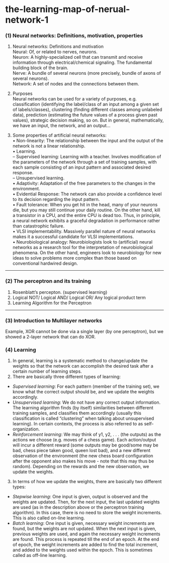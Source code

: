 # the-learning-map-of-nerual-network-1

### (1) Neural networks: Definitions, motivation, properties



1. Neural networks: Definitions and motivation
<br> Neural: Of, or related to nerves, neurons.
<br> Neuron: A highly-specialized cell that can transmit and receive information through electrical/chemical
signaling. The fundamental building block of the brain.
<br> Nerve: A bundle of several neurons (more precisely, bundle of axons of several neurons).
<br> Network: A set of nodes and the connections between them.

2. Purposes
<br> Neural networks can be used for a variety of purposes, e.g. classification (identifying the label/class of
an input among a given set of labels/classes), clustering (finding different classes among unlabeled data),
prediction (estimating the future values of a process given past values), strategic decision making, so on.
But in general, mathematically, we have an input, the network, and an output...

3. Some properties of artificial neural networks:
<br> • Non-linearity: The relationship between the input and the output of the network is not a linear
relationship.
<br> • Learning.
<br> – Supervised learning: Learning with a teacher. Involves modification of the parameters of the
network through a set of training samples, with each sample consisting of an input pattern and
associated desired response.
<br> – Unsupervised learning.
<br> • Adaptivity: Adaptation of the free parameters to the changes in the environment.
<br> • Evidential Response: The network can also provide a confidence level to its decision regarding the
input pattern.
<br> • Fault tolerance: When you get hit in the head, many of your neurons die, but you may still continue
your daily routine. On the other hand, kill a transistor in a CPU, and the entire CPU is dead too. Thus,
in principle, a neural network exhibits a graceful degradation in performance rather than catastrophic
failure.
<br> • VLSI implementability. Massively parallel nature of neural networks makes it a successful candidate
for VLSI implementations.
<br> • Neurobiological analogy: Neurobiologists look to (artificial) neural networks as a research tool for the
interpretation of neurobiological phenomena. On the other hand, engineers look to neurobiology for
new ideas to solve problems more complex than those based on conventional hardwired design.

_____

### (2) The perceptron and its training
1. Rosenblatt’s percepton. (supervised learning)
2. Logical NOT/ Logical AND/  Logical OR/ Any logical product term
3. Learning Algorithm for the Perceptron
******
### (3) Introduction to Multilayer networks
Example, XOR cannot be done via a single layer (by one perceptron), but we showed a 2-layer network that can do XOR.

### (4) Learning
1. In general, learning is a systematic method to change/update the weights so that the network can accomplish the desired task after a certain number of learning steps.
2. There are basically three different types of learning: 
* _Supervised learning_: For each pattern (member of the training set), we know what the correct output
should be, and we update the weights accordingly.
* _Unsupervised learning_: We do not have any correct output information. The learning algorithm finds
(by itself) similarities between different training samples, and classifies them accordingly (usually this
classification is called “clustering” when talking about unsupervised learning). In certain contexts, the
process is also referred to as self-organization.
* _Reinforcement learning_: We may think of y1, y2, . . . (the outputs) as the actions we choose (e.g. moves
of a chess game). Each action/output will incur a different reward (some outputs may be good/some
may be bad, chess piece taken good, queen lost bad), and a new different observation of the environment (the new chess board configuration after the opponent also makes his move - note that this may thus
be random). Depending on the rewards and the new observation, we update the weights.
3. In terms of how we update the weights, there are basically two different types:
* _Stepwise learning_: One input is given, output is observed and the weights are updated. Then, for the
next input, the last updated weights are used (as in the description above or the perceptron training
algorithm). In this case, there is no need to store the weight increments. This is also called on-line
learning.
* _Batch learning_: One input is given, necessary weight increments are found, but the weights are not
updated. When the next input is given, previous weights are used, and again the necessary weight
increments are found. This process is repeated till the end of an epoch. At the end of epoch, the
weight increments are added to find the total increment, and added to the weights used within the
epoch. This is sometimes called as off-line learning.

